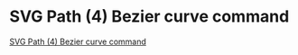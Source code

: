 # SVG Path (4) Bezier curve command
[SVG Path (4) Bezier curve command](https://aiwithcloud.com/2022/09/19/svg_path_4_bezier_curve_command/)